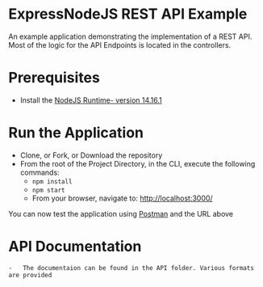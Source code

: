 # ExpressNodeJS REST API Example

An example application demonstrating the implementation of a REST API. Most of the logic for the API Endpoints is located in the controllers.

# Prerequisites

- Install the [NodeJS Runtime- version 14.16.1](https://nodejs.org/en/download/)

# Run the Application

-	Clone, or Fork, or Download the repository
-	From the root of the Project Directory, in the CLI, execute the following commands:
	-	`npm install`
	-	`npm start`
	-	From your browser, navigate to: [http://localhost:3000/](http://localhost:3000/)

You can now test the application using [Postman](https://www.postman.com/downloads/) and the URL above

# API Documentation

	-	The documentaion can be found in the API folder. Various formats are provided
